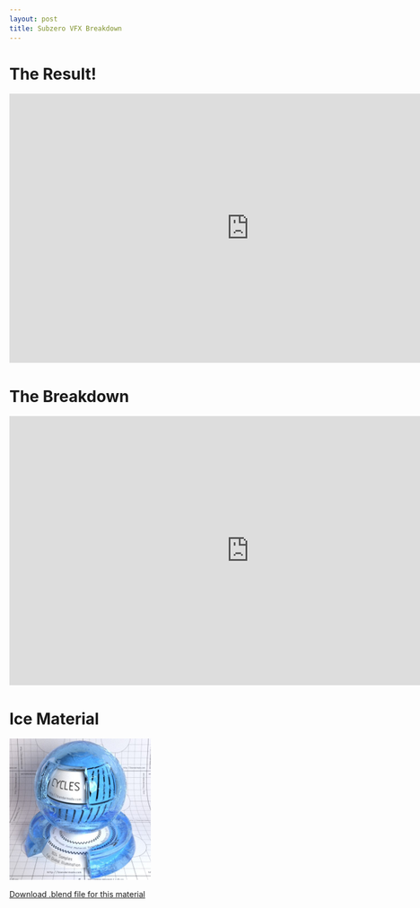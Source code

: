 ```yaml
---
layout: post
title: Subzero VFX Breakdown
---
```


The Result!
===========
<iframe width="853" height="480" src="https://www.youtube.com/embed/lGE3onqObMI" frameborder="0" allowfullscreen></iframe>

The Breakdown
=============
<iframe
  width="853"
  height="480"
  src="https://www.youtube.com/embed/97CC7A__UTU"
  frameborder="0"
  allowfullscreen></iframe>

Ice Material
============
<img alt="material demo" src="/img/mat_ice.jpg" width="50%" height="50%" />

[Download .blend file for this material](/dl/mat_ice.blend)
